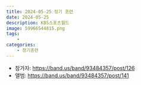 ```yaml
---
title: 2024-05-25 정기 훈련
date: 2024-05-25
description: KBS스포츠월드
image: 59966544815.png
tags:
    - 
categories:
    - 정기훈련
---
```


- 참가자: https://band.us/band/93484357/post/126
- 앨범: https://band.us/band/93484357/post/141